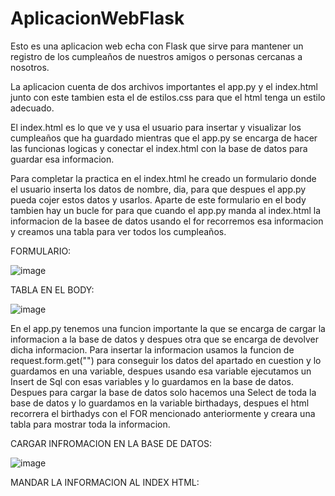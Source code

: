 # AplicacionWebFlask

Esto es una aplicacion web echa con Flask que sirve para mantener un registro de los cumpleaños de nuestros amigos o personas cercanas a nosotros.

La aplicacion cuenta de dos archivos importantes el app.py y el index.html junto con este tambien esta el de estilos.css para que el html tenga un estilo adecuado.

El index.html es lo que ve y usa el usuario para insertar y visualizar los cumpleaños que ha guardado mientras que el app.py se encarga de hacer las funcionas logicas y conectar el index.html con la base de datos 
para guardar esa informacion.

Para completar la practica en el index.html he creado un formulario donde el usuario inserta los datos de nombre, dia, para que despues el app.py pueda cojer estos datos y usarlos. Aparte de este formulario en el body
tambien hay un bucle for para que cuando el app.py manda al index.html la informacion de la basee de datos usando el for recorremos esa informacion y creamos una tabla para ver todos los cumpleaños.




FORMULARIO:

![image](https://github.com/toniroigchulia/AplicacionWebFlask/assets/114684509/97a7830a-0b0e-4f8d-925b-71c0b2fcfe84)




TABLA EN EL BODY:

![image](https://github.com/toniroigchulia/AplicacionWebFlask/assets/114684509/259f2069-55b8-48ac-801b-8f85983e5586)


En el app.py tenemos una funcion importante la que se encarga de cargar la informacion a la base de datos y despues otra que se encarga de devolver dicha informacion. Para insertar la informacion usamos la funcion de
request.form.get("") para conseguir los datos del apartado en cuestion y lo guardamos en una variable, despues usando esa variable ejecutamos un Insert de Sql con esas variables y lo guardamos en la base de datos.
Despues para cargar la base de datos solo hacemos una Select de toda la base de datos y lo guardamos en la variable birthadays, despues el html recorrera el birthadys con el FOR mencionado anteriormente y creara una tabla para
mostrar toda la informacion.

CARGAR INFROMACION EN LA BASE DE DATOS:

![image](https://github.com/toniroigchulia/AplicacionWebFlask/assets/114684509/37077171-a392-4bc7-be20-53e91eb3cc26)


MANDAR LA INFORMACION AL INDEX HTML:
